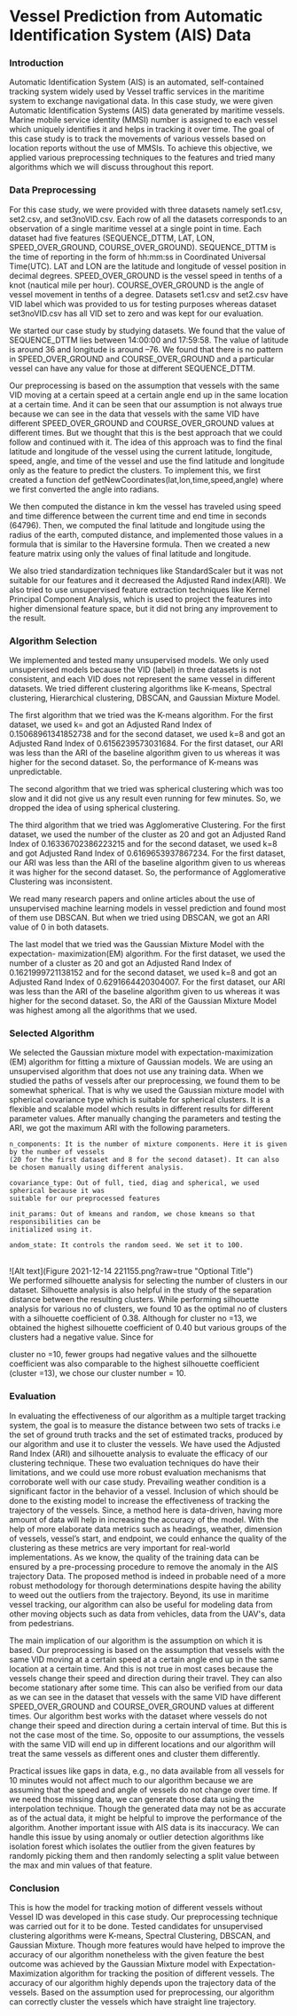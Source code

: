 # Vessel Prediction from Automatic Identification System (AIS) Data

<h3><b>Introduction</b></h3>

Automatic Identification System (AIS) is an automated, self-contained tracking system widely
used by Vessel traffic services in the maritime system to exchange navigational data. In this case
study, we were given Automatic Identification Systems (AIS) data generated by maritime vessels.
Marine mobile service identity (MMSI) number is assigned to each vessel which uniquely
identifies it and helps in tracking it over time. The goal of this case study is to track the movements
of various vessels based on location reports without the use of MMSIs. To achieve this objective,
we applied various preprocessing techniques to the features and tried many algorithms which we
will discuss throughout this report.

<h3><b>Data Preprocessing</b></h3>

For this case study, we were provided with three datasets namely set1.csv, set2.csv, and
set3noVID.csv. Each row of all the datasets corresponds to an observation of a single maritime
vessel at a single point in time. Each dataset had five features (SEQUENCE_DTTM, LAT, LON,
SPEED_OVER_GROUND, COURSE_OVER_GROUND). SEQUENCE_DTTM is the time of
reporting in the form of hh:mm:ss in Coordinated Universal Time(UTC). LAT and LON are the
latitude and longitude of vessel position in decimal degrees. SPEED_OVER_GROUND is the
vessel speed in tenths of a knot (nautical mile per hour). COURSE_OVER_GROUND is the angle
of vessel movement in tenths of a degree. Datasets set1.csv and set2.csv have VID label which
was provided to us for testing purposes whereas dataset set3noVID.csv has all VID set to zero and
was kept for our evaluation.

We started our case study by studying datasets. We found that the value of SEQUENCE_DTTM
lies between 14:00:00 and 17:59:58. The value of latitude is around 36 and longitude is around –76. We found that there is no pattern in SPEED_OVER_GROUND and COURSE_OVER_GROUND and a particular vessel can have any value for those at different
SEQUENCE_DTTM.

Our preprocessing is based on the assumption that vessels with the same VID moving at a certain
speed at a certain angle end up in the same location at a certain time. And it can be seen that our
assumption is not always true because we can see in the data that vessels with the same VID have
different SPEED_OVER_GROUND and COURSE_OVER_GROUND values at different times.
But we thought that this is the best approach that we could follow and continued with it. The idea
of this approach was to find the final latitude and longitude of the vessel using the current latitude,
longitude, speed, angle, and time of the vessel and use the find latitude and longitude only as the
feature to predict the clusters. To implement this, we first created a function def
getNewCoordinates(lat,lon,time,speed,angle) where we first converted the angle into radians. 

We then computed the distance in km the vessel has traveled using speed and time difference between
the current time and end time in seconds (64796). Then, we computed the final latitude and
longitude using the radius of the earth, computed distance, and implemented those values in a
formula that is similar to the Haversine formula. Then we created a new feature matrix using only
the values of final latitude and longitude.

We also tried standardization techniques like StandardScaler but it was not suitable for our features
and it decreased the Adjusted Rand index(ARI). We also tried to use unsupervised feature
extraction techniques like Kernel Principal Component Analysis, which is used to project the
features into higher dimensional feature space, but it did not bring any improvement to the result.

<h3><b>Algorithm Selection</b></h3>

We implemented and tested many unsupervised models. We only used unsupervised models
because the VID (label) in three datasets is not consistent, and each VID does not represent the
same vessel in different datasets. We tried different clustering algorithms like K-means, Spectral
clustering, Hierarchical clustering, DBSCAN, and Gaussian Mixture Model.

The first algorithm that we tried was the K-means algorithm. For the first dataset, we used k=
and got an Adjusted Rand Index of 0.15068961341852738 and for the second dataset, we used
k=8 and got an Adjusted Rand Index of 0.6156239573031684. For the first dataset, our ARI was
less than the ARI of the baseline algorithm given to us whereas it was higher for the second dataset.
So, the performance of K-means was unpredictable.

The second algorithm that we tried was spherical clustering which was too slow and it did not give
us any result even running for few minutes. So, we dropped the idea of using spherical clustering.

The third algorithm that we tried was Agglomerative Clustering. For the first dataset, we used the
number of the cluster as 20 and got an Adjusted Rand Index of 0.16336702386223215 and for the
second dataset, we used k=8 and got Adjusted Rand Index of 0.6169653937867234. For the first
dataset, our ARI was less than the ARI of the baseline algorithm given to us whereas it was higher
for the second dataset. So, the performance of Agglomerative Clustering was inconsistent.

We read many research papers and online articles about the use of unsupervised machine learning
models in vessel prediction and found most of them use DBSCAN. But when we tried using
DBSCAN, we got an ARI value of 0 in both datasets.

The last model that we tried was the Gaussian Mixture Model with the expectation-
maximization(EM) algorithm. For the first dataset, we used the number of a cluster as 20 and got
an Adjusted Rand Index of 0.1621999721138152 and for the second dataset, we used k=8 and got
an Adjusted Rand Index of 0.6291664420304007. For the first dataset, our ARI was less than the
ARI of the baseline algorithm given to us whereas it was higher for the second dataset. So, the
ARI of the Gaussian Mixture Model was highest among all the algorithms that we used.

<h3><b>Selected Algorithm</b></h3>

We selected the Gaussian mixture model with expectation-maximization (EM) algorithm for
fitting a mixture of Gaussian models. We are using an unsupervised algorithm that does not use
any training data. When we studied the paths of vessels after our preprocessing, we found them to
be somewhat spherical. That is why we used the Gaussian mixture model with spherical covariance
type which is suitable for spherical clusters. It is a flexible and scalable model which results in
different results for different parameter values. After manually changing the parameters and testing
the ARI, we got the maximum ARI with the following parameters.

```
n_components: It is the number of mixture components. Here it is given by the number of vessels 
(20 for the first dataset and 8 for the second dataset). It can also be chosen manually using different analysis.

covariance_type: Out of full, tied, diag and spherical, we used spherical because it was 
suitable for our preprocessed features

init_params: Out of kmeans and random, we chose kmeans so that responsibilities can be 
initialized using it.

andom_state: It controls the random seed. We set it to 100.
```
<br>
![Alt text](Figure 2021-12-14 221155.png?raw=true "Optional Title")
<br>
We performed silhouette analysis for selecting the number of clusters in our dataset. Silhouette
analysis is also helpful in the study of the separation distance between the resulting clusters. While
performing silhouette analysis for various no of clusters, we found 10 as the optimal no of clusters
with a silhouette coefficient of 0.38. Although for cluster no =13, we obtained the highest
silhouette coefficient of 0.40 but various groups of the clusters had a negative value. Since for


cluster no =10, fewer groups had negative values and the silhouette coefficient was also
comparable to the highest silhouette coefficient (cluster =13), we chose our cluster number = 10.

<h3><b>Evaluation</b></h3>

In evaluating the effectiveness of our algorithm as a multiple target tracking system, the goal is to
measure the distance between two sets of tracks i.e the set of ground truth tracks and the set of
estimated tracks, produced by our algorithm and use it to cluster the vessels. We have used the
Adjusted Rand Index (ARI) and silhouette analysis to evaluate the efficacy of our clustering
technique. These two evaluation techniques do have their limitations, and we could use more
robust evaluation mechanisms that corroborate well with our case study. Prevailing weather
condition is a significant factor in the behavior of a vessel. Inclusion of which should be done to
the existing model to increase the effectiveness of tracking the trajectory of the vessels. Since, a
method here is data-driven, having more amount of data will help in increasing the accuracy of the
model. With the help of more elaborate data metrics such as headings, weather, dimension of
vessels, vessel’s start, and endpoint, we could enhance the quality of the clustering as these metrics
are very important for real-world implementations. As we know, the quality of the training data
can be ensured by a pre-processing procedure to remove the anomaly in the AIS trajectory Data.
The proposed method is indeed in probable need of a more robust methodology for thorough
determinations despite having the ability to weed out the outliers from the trajectory. Beyond, its
use in maritime vessel tracking, our algorithm can also be useful for modeling data from other
moving objects such as data from vehicles, data from the UAV's, data from pedestrians.

The main implication of our algorithm is the assumption on which it is based. Our preprocessing
is based on the assumption that vessels with the same VID moving at a certain speed at a certain
angle end up in the same location at a certain time. And this is not true in most cases because the
vessels change their speed and direction during their travel. They can also become stationary after
some time. This can also be verified from our data as we can see in the dataset that vessels with
the same VID have different SPEED_OVER_GROUND and COURSE_OVER_GROUND values
at different times. Our algorithm best works with the dataset where vessels do not change their
speed and direction during a certain interval of time. But this is not the case most of the time. So,
opposite to our assumptions, the vessels with the same VID will end up in different locations and
our algorithm will treat the same vessels as different ones and cluster them differently.

Practical issues like gaps in data, e.g., no data available from all vessels for 10 minutes would not
affect much to our algorithm because we are assuming that the speed and angle of vessels do not
change over time. If we need those missing data, we can generate those data using the interpolation
technique. Though the generated data may not be as accurate as of the actual data, it might be
helpful to improve the performance of the algorithm. Another important issue with AIS data is its
inaccuracy. We can handle this issue by using anomaly or outlier detection algorithms like
isolation forest which isolates the outlier from the given features by randomly picking them and
then randomly selecting a split value between the max and min values of that feature.


<h3><b>Conclusion</b></h3>

This is how the model for tracking motion of different vessels without Vessel ID was developed
in this case study. Our preprocessing technique was carried out for it to be done. Tested candidates
for unsupervised clustering algorithms were K-means, Spectral Clustering, DBSCAN, and
Gaussian Mixture. Though more features would have helped to improve the accuracy of our
algorithm nonetheless with the given feature the best outcome was achieved by the Gaussian
Mixture model with Expectation-Maximization algorithm for tracking the position of different
vessels. The accuracy of our algorithm highly depends upon the trajectory data of the vessels.
Based on the assumption used for preprocessing, our algorithm can correctly cluster the vessels
which have straight line trajectory.


